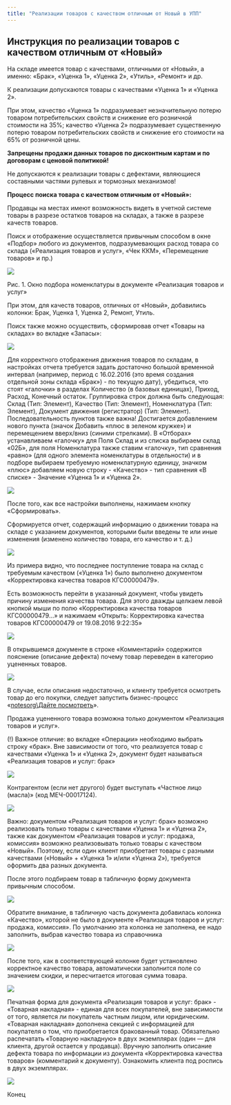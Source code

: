 ```yaml
---
title: "Реализации товаров с качеством отличным от Новый в УПП"
---
```


## Инструкция по реализации товаров с качеством отличным от «Новый»

На складе имеется товар с качествами, отличными от «Новый», а именно: «Брак», «Уценка 1», «Уценка 2», «Утиль», «Ремонт» и др.

К реализации допускаются товары с качествами «Уценка 1» и «Уценка 2».

При этом, качество «Уценка 1» подразумевает незначительную потерю товаром потребительских свойств и снижение его розничной стоимости на 35%; качество «Уценка 2» подразумевает существенную потерю товаром потребительских свойств и снижение его стоимости на 65% от розничной цены.

**Запрещены продажи данных товаров по дисконтным картам и по договорам с ценовой политикой!**

Не допускаются к реализации товары с дефектами, являющиеся составными частями рулевых и тормозных механизмов!

**Процесс поиска товара с качеством отличным от «Новый»:**

Продавцы на местах имеют возможность видеть в учетной системе товары в разрезе остатков товаров на складах, а также в разрезе качеств товаров.

Поиск и отображение осуществляется привычным способом в окне «Подбор» любого из документов, подразумевающих расход товара со склада («Реализация товаров и услуг», «Чек ККМ», «Перемещение товаров» и пр.)

![](UPP/_attach/lu198323shtz9_tmp_424604f449116962.png)

Рис. 1. Окно подбора номенклатуры в документе «Реализация товаров и услуг»

При этом, для качеств товаров, отличных от «Новый», добавились колонки: Брак, Уценка 1, Уценка 2, Ремонт, Утиль.

Поиск также можно осуществить, сформировав отчет «Товары на складах» во вкладке «Запасы»:

![](UPP/_attach/lu198323shtz9_tmp_a0275398c81ef6c3.png)

Для корректного отображения движения товаров по складам, в настройках отчета требуется задать достаточно большой временной интервал (например, период с 16.02.2016 (это время создания отдельной зоны склада «Брак») - по текущую дату), убедиться, что стоят «галочки» в разделах Количество (в базовых единицах), Приход, Расход, Конечный остаток. Группировка строк должна быть следующая: Склад (Тип: Элемент), Качество (Тип: Элемент), Номенклатура (Тип: Элемент), Документ движения (регистратор) (Тип: Элемент). Последовательность пунктов также важна! Достигается добавлением нового пункта (значок Добавить «плюс в зеленом кружке») и перемещением вверх/вниз (синими стрелками). В «Отборах» устанавливаем «галочку» для Поля Склад и из списка выбираем склад «02Б», для поля Номенклатура также ставим «галочку», тип сравнения «равно» (для одного элемента номенклатуры в отдельности) и в подборе выбираем требуемую номенклатурную единицу, значком «плюс» добавляем новую строку - «Качество» - тип сравнения «В списке» - Значение «Уценка 1» и «Уценка 2».

![](UPP/_attach/lu198323shtz9_tmp_4ed39222b65e2610.png)

После того, как все настройки выполнены, нажимаем кнопку «Сформировать».

Сформируется отчет, содержащий информацию о движении товара на складе с указанием документов, которыми были введены те или иные изменения (изменено количество товара, его качество и т. д.)

![](UPP/_attach/lu198323shtz9_tmp_a400a02f8f955cf0.png)

Из примера видно, что последнее поступление товара на склад с требуемым качеством («Уценка 1») было выполнено документом «Корректировка качества товаров КГС00000479».

Есть возможность перейти в указанный документ, чтобы увидеть причину изменения качества товара. Для этого дважды щелкаем левой кнопкой мыши по полю «Корректировка качества товаров КГС00000479...» и нажимаем «Открыть: Корректировка качества товаров КГС00000479 от 19.08.2016 9:22:35»

![](UPP/_attach/lu198323shtz9_tmp_2e5a5d28238e2a54.png)

В открывшемся документе в строке «Комментарий» содержится пояснение (описание дефекта) почему товар переведен в категорию уцененных товаров.

![](UPP/_attach/lu198323shtz9_tmp_b8fbf0e7b3a63e7b.png)

В случае, если описания недостаточно, и клиенту требуется осмотреть товар до его покупки, следует запустить бизнес-процесс «[notesorg\Дайте посмотреть](notesorg/Дайте%20посмотреть)».

Продажа уцененного товара возможна только документом «Реализация товаров и услуг».

(!) Важное отличие: во вкладке «Операции» необходимо выбрать строку «брак». Вне зависимости от того, что реализуется товар с качествами «Уценка 1» и «Уценка 2», документ будет называться «Реализация товаров и услуг: брак»

![](UPP/_attach/lu198323shtz9_tmp_bfa7065e7de1b5d7.png)

  

  

  

  

  

  

  

  

  

  

Контрагентом (если нет другого) будет выступать «Частное лицо (масла)» (код МЕЧ-00017124).

  

![](file:///C:/Users/Admin/AppData/Local/Temp/lu198323shtz3.tmp/lu198323shtz9_tmp_23a17b042d01a7d0.png)  

  

  

  

  

  

Важно: документом «Реализация товаров и услуг: брак» возможно реализовать только товары с качествами «Уценка 1» и «Уценка 2», также как документом «Реализация товаров и услуг: продажа, комиссия» возможно реализовывать только товары с качеством «Новый». Поэтому, если один клиент приобретает товары с разными качествами («Новый» + «Уценка 1» и/или «Уценка 2»), требуется оформить два разных документа.

  

  

После этого подбираем товар в табличную форму документа привычным способом.

  

![](file:///C:/Users/Admin/AppData/Local/Temp/lu198323shtz3.tmp/lu198323shtz9_tmp_b518f63c71a4e916.png)  

Обратите внимание, в табличную часть документа добавилась колонка «Качество», которой не было в документе «Реализация товаров и услуг: продажа, комиссия». По умолчанию эта колонка не заполнена, ее надо заполнить, выбрав качество товара из справочника

  

![](file:///C:/Users/Admin/AppData/Local/Temp/lu198323shtz3.tmp/lu198323shtz9_tmp_a11e41d090d9bfcf.png)  

  

После того, как в соответствующей колонке будет установлено корректное качество товара, автоматически заполнится поле со значением скидки, и пересчитается итоговая сумма товара.

  

![](file:///C:/Users/Admin/AppData/Local/Temp/lu198323shtz3.tmp/lu198323shtz9_tmp_bd3d2c711327e578.png)  

Печатная форма для документа «Реализация товаров и услуг: брак» - «Товарная накладная» - единая для всех покупателей, вне зависимости от того, является ли покупатель частным лицом, или юридическим. «Товарная накладная» дополнена секцией с информацией для покупателя о том, что приобретается бракованный товар. Обязательно распечатать «Товарную накладную» в двух экземплярах (один — для клиента, другой остается у продавца). Вручную заполнить описание дефекта товара по информации из документа «Корректировка качества товаров» (комментарий к документу). Ознакомить клиента под роспись в двух экземплярах.

  

![](file:///C:/Users/Admin/AppData/Local/Temp/lu198323shtz3.tmp/lu198323shtz9_tmp_7d55bf93a837e746.png)  

Конец
